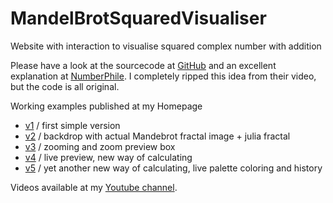 # MandelBrotSquaredVisualiser
Website with interaction to visualise squared complex number with addition 

Please have a look at the sourcecode at [GitHub](https://github.com/martinmolema/MandelBrotSquaredVisualiser) and an excellent explanation at [NumberPhile](https://www.youtube.com/watch?v=FFftmWSzgmk). 
I completely ripped this idea from their video, but the code is all original.

Working examples published at my Homepage
  * [v1](http://wiskunde.molema.org/v1) / first simple version
  * [v2](http://wiskunde.molema.org/v2) / backdrop with actual Mandebrot fractal image + julia fractal
  * [v3](http://wiskunde.molema.org/v3) / zooming and zoom preview box
  * [v4](http://wiskunde.molema.org/v4) / live preview, new way of calculating
  * [v5](http://wiskunde.molema.org/v5) / yet another new way of calculating, live palette coloring and history 

Videos available at my [Youtube channel](https://www.youtube.com/playlist?list=PL-n4xRuGyhSGXnHdafaCmPnIzy8SXKyca). 
